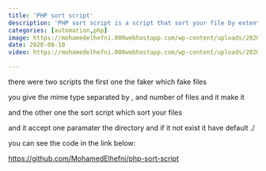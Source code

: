 ```yaml
---
title: 'PHP sort script'
description: 'PHP sort script is a script that sort your file by extention or mime type .'
categories: [automation,php]
image: https://mohamedelhefni.000webhostapp.com/wp-content/uploads/2020/08/screen.png
date: 2020-08-10
video: https://mohamedelhefni.000webhostapp.com/wp-content/uploads/2020/08/sort-php.mp4

---
```


there were two scripts the first one the faker which fake files 


you give the mime type separated by , and number of files and it make it 


and the other one the sort script which sort your files 


and it accept one paramater the directory and if it not exist it have default ./ 


you can see the code in the link below:


<https://github.com/MohamedElhefni/php-sort-script>


